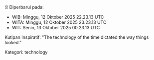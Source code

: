 ⏰ Diperbarui pada:
- WIB: Minggu, 12 Oktober 2025 22.23.13 UTC
- WITA: Minggu, 12 Oktober 2025 23.23.13 UTC
- WIT: Senin, 13 Oktober 2025 00.23.13 UTC

Kutipan Inspiratif:
"The technology of the time dictated the way things looked."


Kategori: technology

